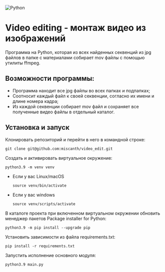 ![Python](https://img.shields.io/badge/python-3670A0?style=for-the-badge&logo=python&logoColor=ffdd54)


# Video editing - монтаж видео из изображений
Программа на Python, которая из всех найденных секвенций из jpg файлов в папке с материалами собирает mov файлы с помощью утилиты ffmpeg.


## Возможности программы:

* Программа находит все jpg файлы во всех папках и подпапках;
* Соотносит каждый файл к своей секвенции, согласно их имени и длине номера кадра;
* Из каждой секвенции собирает mov файл и сохраняет все полученные видео файлы в отдельный каталог.


## Установка и запуск

Клонировать репозиторий и перейти в него в командной строке: 
```
git clone git@github.com:miscanth/video_edit.git
```
Создать и активировать виртуальное окружение: 
```
python3.9 -m venv venv 
```
* Если у вас Linux/macOS 

    ```
    source venv/bin/activate
    ```
* Если у вас windows 
 
    ```
    source venv/scripts/activate
    ```
В каталоге проекта при включенном виртуальном окружении обновить менеджер пакетов Package installer for Python:
```
python3.9 -m pip install --upgrade pip
```
Установить зависимости из файла requirements.txt:
```
pip install -r requirements.txt
```
Запустить исполнение основного модуля:
```
python3.9 main.py
```